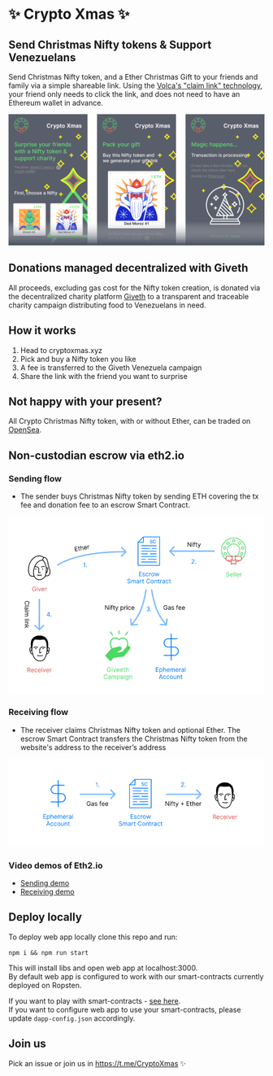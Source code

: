 # ✨ Crypto Xmas ✨


## Send Christmas Nifty tokens & Support Venezuelans

Send Christmas Nifty token, and a Ether Christmas Gift to your friends and family via a simple shareable link. Using the [Volca's "claim link" technology](https://volca.tech/), your friend only needs to click the link, and does not need to have an Ethereum wallet in advance.  

![Send](/public/cryptoxmas_repo_cover.png)

## Donations managed decentralized with Giveth

All proceeds, excluding gas cost for the Nifty token creation, is donated via the decentralized charity platform [Giveth](https://giveth.io/) to a transparent and traceable charity campaign distributing food to Venezuelans in need.  

## How it works

1) Head to cryptoxmas.xyz
2) Pick and buy a Nifty token you like
3) A fee is transferred to the Giveth Venezuela campaign
4) Share the link with the friend you want to surprise


## Not happy with your present? 

All Crypto Christmas Nifty token, with or without Ether, can be traded on [OpenSea](https://opensea.io/).

## Non-custodian escrow via eth2.io


### Sending flow

- The sender buys Christmas Nifty token by sending ETH covering the tx fee and donation fee to an escrow Smart Contract.

![Send](/public/buy_flow_server-less.png)

### Receiving flow

- The receiver claims Christmas Nifty token and optional Ether. The escrow Smart Contract transfers the Christmas Nifty token from the website's address to the receiver’s address

![Receive](/public/claim_flow_server-less.png)

### Video demos of Eth2.io

* [Sending demo](https://www.youtube.com/watch?v=FeqQyFrmptA)
* [Receiving demo](https://www.youtube.com/watch?v=qp3kkXKIHP8)

## Deploy locally

To deploy web app locally clone this repo and run: 
```
npm i && npm run start
```
This will install libs and open web app at localhost:3000.  
By default web app is configured to work with our smart-contracts currently deployed on Ropsten.  
  
If you want to play with smart-contracts - [see here](https://github.com/VolcaTech/cryptoxmas.xyz/blob/master/cryptoxmas-contracts).  
If you want to configure web app to use your smart-contracts, please update `dapp-config.json` accordingly.

## Join us

Pick an issue or join us in https://t.me/CryptoXmas ✨

